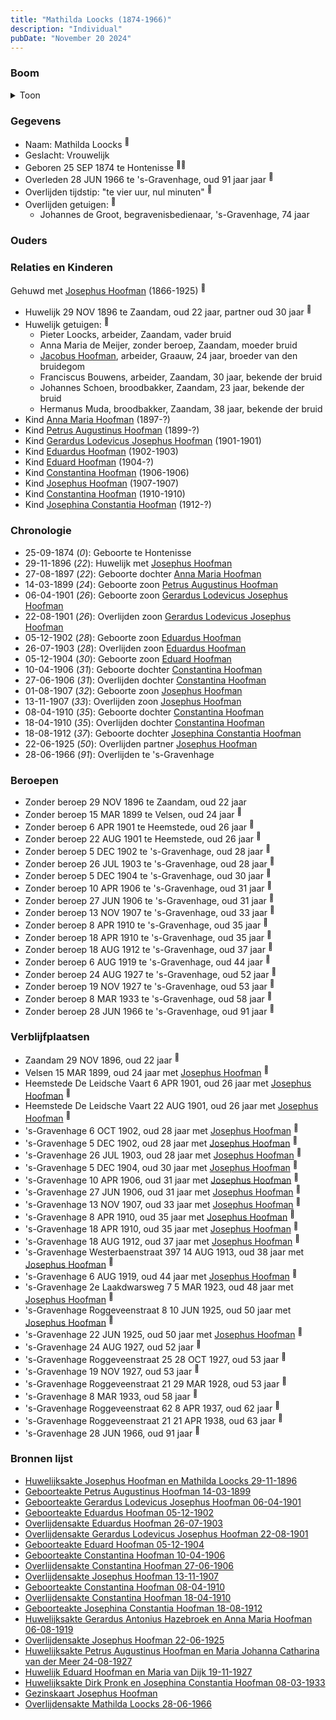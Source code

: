 ```yaml
---
title: "Mathilda Loocks (1874-1966)"
description: "Individual"
pubDate: "November 20 2024"
---
```


### Boom
<details><summary>Toon</summary>

![test](https://www.plantuml.com/plantuml/svg/bPPHJ-Cm3CVVyoaiUE1fqjgEhaKJCBWD3W4ttHqytEc4ijPirTfaIbBGXFZkk3GCbi6jUwlhElx5-TlfiJPScRB8cPvbOiuLBs3Cazb4oLAafpAN2epYGfCBXM7JB4L8CfNaM3zZCJSBAB0OezBrAsrGeJIBER8FgoOvrngU602SI9MY-ZtDafb0hNkzWcVYy102zipO7enUKsd6wf2TAswcMPvok9GocUaTu1g-jzjUt85bwExmP10C0bh_wJx3F7s6ti6OZnTtOsbCZWU7uE_3hy48lAZRWNCf38fCQ_pmkPwLUNx7HNgNAAdrM19R5HV1nSqrU74OmfvkdId-W6BA9rZ1Mi8BgN4-BJKjBEyBBjuGsvGKTWV1S7zuyZ-q3lHlpWYDKj3wl7niWELRB4hXObcgti4Zfcac9jNdCLp_kAKKSVWADoIui0ExUJQPcWNckNmam6Ne28sYxVJBIQbD9jPtviMDTkPruAh_iqeRmotc6iNcdHt1qJl86IgkKif_ALDyo19w-ghOT49Da4BeZuWeRdjmZbYGMDCcAl3h8reDMs8EqhB6N6FgDc7QXs-3qsfntpdBpLmXoU2o2Ws-aa7DjauMRKNMsPPivHXFfQ118qXAV1qaXWRjwxNVpirjmyqrwjfMMGjztjJ0VhlTf4fM6jrjoRoWxihrq2QLyqcB3IeNsS9H1RV5-pBKALm5jmJzXDDlTCAHhQEtTHUiQAqlYEQAgyz0WYOWf9Tw75Fp_k6KZ1TD4Uorr6hP0Sli9V3-mWxUbXsYZXqwTjUn8yUELsnIgsDxZkqxTi3iB6_zfQixHV5l2M8dgkleCZlMN4V4x5Hn7J6pNRxgg61jXxaEZrbrkmwVMJcvZe2nOnGf_SUy0000)
</details>

### Gegevens
- Naam: Mathilda Loocks <sup><a href="../s00306/" style="text-decoration:none" title="Huwelijksakte Josephus Hoofman en Mathilda Loocks 29-11-1896">:link:</a></sup>
- Geslacht: Vrouwelijk
- Geboren 25 SEP 1874 te Hontenisse <sup><a href="../s00306/" style="text-decoration:none" title="Huwelijksakte Josephus Hoofman en Mathilda Loocks 29-11-1896">:link:</a><a href="../s00350/" style="text-decoration:none" title="Gezinskaart Josephus Hoofman">:link:</a></sup>
- Overleden 28 JUN 1966 te 's-Gravenhage, oud 91 jaar jaar <sup><a href="../s00349/" style="text-decoration:none" title="Overlijdensakte Mathilda Loocks 28-06-1966">:link:</a></sup>
- Overlijden tijdstip: "te vier uur, nul minuten" <sup><a href="../s00349/" style="text-decoration:none" title="Overlijdensakte Mathilda Loocks 28-06-1966">:link:</a></sup>
- Overlijden getuigen: <sup><a href="../s00349/" style="text-decoration:none" title="Overlijdensakte Mathilda Loocks 28-06-1966">:link:</a></sup>
  - Johannes de Groot, begravenisbedienaar, \'s-Gravenhage, 74 jaar

### Ouders

### Relaties en Kinderen

Gehuwd met [Josephus Hoofman](../i00025/) (1866-1925) <sup><a href="../s00306/" style="text-decoration:none" title="Huwelijksakte Josephus Hoofman en Mathilda Loocks 29-11-1896">:link:</a></sup>
- Huwelijk 29 NOV 1896 te Zaandam, oud 22 jaar, partner oud 30 jaar <sup><a href="../s00306/" style="text-decoration:none" title="Huwelijksakte Josephus Hoofman en Mathilda Loocks 29-11-1896">:link:</a></sup>
- Huwelijk getuigen:  <sup><a href="../s00306/" style="text-decoration:none" title="Huwelijksakte Josephus Hoofman en Mathilda Loocks 29-11-1896">:link:</a></sup>
  - Pieter Loocks, arbeider, Zaandam, vader bruid
  - Anna Maria de Meijer, zonder beroep, Zaandam, moeder bruid
  - [Jacobus Hoofman](../i00072/), arbeider, Graauw, 24 jaar, broeder van den bruidegom
  - Franciscus Bouwens, arbeider, Zaandam, 30 jaar, bekende der bruid
  - Johannes Schoen, broodbakker, Zaandam, 23 jaar, bekende der bruid
  - Hermanus Muda, broodbakker, Zaandam, 38 jaar, bekende der bruid
- Kind [Anna Maria Hoofman](../i00203/) (1897-?)
- Kind [Petrus Augustinus Hoofman](../i00195/) (1899-?)
- Kind [Gerardus Lodevicus Josephus Hoofman](../i00196/) (1901-1901)
- Kind [Eduardus Hoofman](../i00197/) (1902-1903)
- Kind [Eduard Hoofman](../i00198/) (1904-?)
- Kind [Constantina Hoofman](../i00199/) (1906-1906)
- Kind [Josephus Hoofman](../i00200/) (1907-1907)
- Kind [Constantina Hoofman](../i00201/) (1910-1910)
- Kind [Josephina Constantia Hoofman](../i00202/) (1912-?)

### Chronologie
- 25-09-1874 (<i>0</i>): Geboorte te Hontenisse
- 29-11-1896 (<i>22</i>): Huwelijk met [Josephus Hoofman](../i00025/)
- 27-08-1897 (<i>22</i>): Geboorte dochter [Anna Maria Hoofman](../i00203/)
- 14-03-1899 (<i>24</i>): Geboorte zoon [Petrus Augustinus Hoofman](../i00195/)
- 06-04-1901 (<i>26</i>): Geboorte zoon [Gerardus Lodevicus Josephus Hoofman](../i00196/)
- 22-08-1901 (<i>26</i>): Overlijden zoon [Gerardus Lodevicus Josephus Hoofman](../i00196/)
- 05-12-1902 (<i>28</i>): Geboorte zoon [Eduardus Hoofman](../i00197/)
- 26-07-1903 (<i>28</i>): Overlijden zoon [Eduardus Hoofman](../i00197/)
- 05-12-1904 (<i>30</i>): Geboorte zoon [Eduard Hoofman](../i00198/)
- 10-04-1906 (<i>31</i>): Geboorte dochter [Constantina Hoofman](../i00199/)
- 27-06-1906 (<i>31</i>): Overlijden dochter [Constantina Hoofman](../i00199/)
- 01-08-1907 (<i>32</i>): Geboorte zoon [Josephus Hoofman](../i00200/)
- 13-11-1907 (<i>33</i>): Overlijden zoon [Josephus Hoofman](../i00200/)
- 08-04-1910 (<i>35</i>): Geboorte dochter [Constantina Hoofman](../i00201/)
- 18-04-1910 (<i>35</i>): Overlijden dochter [Constantina Hoofman](../i00201/)
- 18-08-1912 (<i>37</i>): Geboorte dochter [Josephina Constantia Hoofman](../i00202/)
- 22-06-1925 (<i>50</i>): Overlijden partner [Josephus Hoofman](../i00025/)
- 28-06-1966 (<i>91</i>): Overlijden te 's-Gravenhage

### Beroepen
- Zonder beroep 29 NOV 1896 te Zaandam, oud 22 jaar 
- Zonder beroep 15 MAR 1899 te Velsen, oud 24 jaar <sup><a href="../s00332/" style="text-decoration:none" title="Geboorteakte Petrus Augustinus Hoofman 14-03-1899">:link:</a></sup>
- Zonder beroep 6 APR 1901 te Heemstede, oud 26 jaar <sup><a href="../s00333/" style="text-decoration:none" title="Geboorteakte Gerardus Lodevicus Josephus Hoofman 06-04-1901">:link:</a></sup>
- Zonder beroep 22 AUG 1901 te Heemstede, oud 26 jaar <sup><a href="../s00334/" style="text-decoration:none" title="Overlijdensakte Gerardus Lodevicus Josephus Hoofman 22-08-1901">:link:</a></sup>
- Zonder beroep 5 DEC 1902 te 's-Gravenhage, oud 28 jaar <sup><a href="../s00336/" style="text-decoration:none" title="Geboorteakte Eduardus Hoofman 05-12-1902">:link:</a></sup>
- Zonder beroep 26 JUL 1903 te 's-Gravenhage, oud 28 jaar <sup><a href="../s00335/" style="text-decoration:none" title="Overlijdensakte Eduardus Hoofman 26-07-1903">:link:</a></sup>
- Zonder beroep 5 DEC 1904 te 's-Gravenhage, oud 30 jaar <sup><a href="../s00337/" style="text-decoration:none" title="Geboorteakte Eduard Hoofman 05-12-1904">:link:</a></sup>
- Zonder beroep 10 APR 1906 te 's-Gravenhage, oud 31 jaar <sup><a href="../s00338/" style="text-decoration:none" title="Geboorteakte Constantina Hoofman 10-04-1906">:link:</a></sup>
- Zonder beroep 27 JUN 1906 te 's-Gravenhage, oud 31 jaar <sup><a href="../s00339/" style="text-decoration:none" title="Overlijdensakte Constantina Hoofman 27-06-1906">:link:</a></sup>
- Zonder beroep 13 NOV 1907 te 's-Gravenhage, oud 33 jaar <sup><a href="../s00340/" style="text-decoration:none" title="Overlijdensakte Josephus Hoofman 13-11-1907">:link:</a></sup>
- Zonder beroep 8 APR 1910 te 's-Gravenhage, oud 35 jaar <sup><a href="../s00341/" style="text-decoration:none" title="Geboorteakte Constantina Hoofman 08-04-1910">:link:</a></sup>
- Zonder beroep 18 APR 1910 te 's-Gravenhage, oud 35 jaar <sup><a href="../s00342/" style="text-decoration:none" title="Overlijdensakte Constantina Hoofman 18-04-1910">:link:</a></sup>
- Zonder beroep 18 AUG 1912 te 's-Gravenhage, oud 37 jaar <sup><a href="../s00343/" style="text-decoration:none" title="Geboorteakte Josephina Constantia Hoofman  18-08-1912">:link:</a></sup>
- Zonder beroep 6 AUG 1919 te 's-Gravenhage, oud 44 jaar <sup><a href="../s00344/" style="text-decoration:none" title="Huwelijksakte Gerardus Antonius Hazebroek en Anna Maria Hoofman 06-08-1919">:link:</a></sup>
- Zonder beroep 24 AUG 1927 te 's-Gravenhage, oud 52 jaar <sup><a href="../s00346/" style="text-decoration:none" title="Huwelijksakte Petrus Augustinus Hoofman en Maria Johanna Catharina van der Meer 24-08-1927">:link:</a></sup>
- Zonder beroep 19 NOV 1927 te 's-Gravenhage, oud 53 jaar <sup><a href="../s00347/" style="text-decoration:none" title="Huwelijk Eduard Hoofman en Maria van Dijk 19-11-1927">:link:</a></sup>
- Zonder beroep 8 MAR 1933 te 's-Gravenhage, oud 58 jaar <sup><a href="../s00348/" style="text-decoration:none" title="Huwelijksakte Dirk Pronk en Josephina Constantia Hoofman  08-03-1933">:link:</a></sup>
- Zonder beroep 28 JUN 1966 te 's-Gravenhage, oud 91 jaar <sup><a href="../s00349/" style="text-decoration:none" title="Overlijdensakte Mathilda Loocks 28-06-1966">:link:</a></sup>

### Verblijfplaatsen
- Zaandam  29 NOV 1896, oud 22 jaar  <sup><a href="../s00306/" style="text-decoration:none" title="Huwelijksakte Josephus Hoofman en Mathilda Loocks 29-11-1896">:link:</a></sup>
- Velsen  15 MAR 1899, oud 24 jaar met [Josephus Hoofman](../i00025/) <sup><a href="../s00332/" style="text-decoration:none" title="Geboorteakte Petrus Augustinus Hoofman 14-03-1899">:link:</a></sup>
- Heemstede De Leidsche Vaart 6 APR 1901, oud 26 jaar met [Josephus Hoofman](../i00025/) <sup><a href="../s00333/" style="text-decoration:none" title="Geboorteakte Gerardus Lodevicus Josephus Hoofman 06-04-1901">:link:</a></sup>
- Heemstede De Leidsche Vaart 22 AUG 1901, oud 26 jaar met [Josephus Hoofman](../i00025/) <sup><a href="../s00334/" style="text-decoration:none" title="Overlijdensakte Gerardus Lodevicus Josephus Hoofman 22-08-1901">:link:</a></sup>
- 's-Gravenhage  6 OCT 1902, oud 28 jaar met [Josephus Hoofman](../i00025/) <sup><a href="../s00350/" style="text-decoration:none" title="Gezinskaart Josephus Hoofman">:link:</a></sup>
- 's-Gravenhage  5 DEC 1902, oud 28 jaar met [Josephus Hoofman](../i00025/) <sup><a href="../s00336/" style="text-decoration:none" title="Geboorteakte Eduardus Hoofman 05-12-1902">:link:</a></sup>
- 's-Gravenhage  26 JUL 1903, oud 28 jaar met [Josephus Hoofman](../i00025/) <sup><a href="../s00335/" style="text-decoration:none" title="Overlijdensakte Eduardus Hoofman 26-07-1903">:link:</a></sup>
- 's-Gravenhage  5 DEC 1904, oud 30 jaar met [Josephus Hoofman](../i00025/) <sup><a href="../s00337/" style="text-decoration:none" title="Geboorteakte Eduard Hoofman 05-12-1904">:link:</a></sup>
- 's-Gravenhage  10 APR 1906, oud 31 jaar met [Josephus Hoofman](../i00025/) <sup><a href="../s00338/" style="text-decoration:none" title="Geboorteakte Constantina Hoofman 10-04-1906">:link:</a></sup>
- 's-Gravenhage  27 JUN 1906, oud 31 jaar met [Josephus Hoofman](../i00025/) <sup><a href="../s00339/" style="text-decoration:none" title="Overlijdensakte Constantina Hoofman 27-06-1906">:link:</a></sup>
- 's-Gravenhage  13 NOV 1907, oud 33 jaar met [Josephus Hoofman](../i00025/) <sup><a href="../s00340/" style="text-decoration:none" title="Overlijdensakte Josephus Hoofman 13-11-1907">:link:</a></sup>
- 's-Gravenhage  8 APR 1910, oud 35 jaar met [Josephus Hoofman](../i00025/) <sup><a href="../s00341/" style="text-decoration:none" title="Geboorteakte Constantina Hoofman 08-04-1910">:link:</a></sup>
- 's-Gravenhage  18 APR 1910, oud 35 jaar met [Josephus Hoofman](../i00025/) <sup><a href="../s00342/" style="text-decoration:none" title="Overlijdensakte Constantina Hoofman 18-04-1910">:link:</a></sup>
- 's-Gravenhage  18 AUG 1912, oud 37 jaar met [Josephus Hoofman](../i00025/) <sup><a href="../s00343/" style="text-decoration:none" title="Geboorteakte Josephina Constantia Hoofman  18-08-1912">:link:</a></sup>
- 's-Gravenhage Westerbaenstraat 397 14 AUG 1913, oud 38 jaar met [Josephus Hoofman](../i00025/) <sup><a href="../s00350/" style="text-decoration:none" title="Gezinskaart Josephus Hoofman">:link:</a></sup>
- 's-Gravenhage  6 AUG 1919, oud 44 jaar met [Josephus Hoofman](../i00025/) <sup><a href="../s00344/" style="text-decoration:none" title="Huwelijksakte Gerardus Antonius Hazebroek en Anna Maria Hoofman 06-08-1919">:link:</a></sup>
- 's-Gravenhage 2e Laakdwarsweg 7 5 MAR 1923, oud 48 jaar met [Josephus Hoofman](../i00025/) <sup><a href="../s00350/" style="text-decoration:none" title="Gezinskaart Josephus Hoofman">:link:</a></sup>
- 's-Gravenhage Roggeveenstraat 8 10 JUN 1925, oud 50 jaar met [Josephus Hoofman](../i00025/) <sup><a href="../s00350/" style="text-decoration:none" title="Gezinskaart Josephus Hoofman">:link:</a></sup>
- 's-Gravenhage  22 JUN 1925, oud 50 jaar met [Josephus Hoofman](../i00025/) <sup><a href="../s00345/" style="text-decoration:none" title="Overlijdensakte Josephus Hoofman 22-06-1925">:link:</a></sup>
- 's-Gravenhage  24 AUG 1927, oud 52 jaar  <sup><a href="../s00346/" style="text-decoration:none" title="Huwelijksakte Petrus Augustinus Hoofman en Maria Johanna Catharina van der Meer 24-08-1927">:link:</a></sup>
- 's-Gravenhage Roggeveenstraat 25 28 OCT 1927, oud 53 jaar  <sup><a href="../s00350/" style="text-decoration:none" title="Gezinskaart Josephus Hoofman">:link:</a></sup>
- 's-Gravenhage  19 NOV 1927, oud 53 jaar  <sup><a href="../s00347/" style="text-decoration:none" title="Huwelijk Eduard Hoofman en Maria van Dijk 19-11-1927">:link:</a></sup>
- 's-Gravenhage Roggeveenstraat 21 29 MAR 1928, oud 53 jaar  <sup><a href="../s00350/" style="text-decoration:none" title="Gezinskaart Josephus Hoofman">:link:</a></sup>
- 's-Gravenhage  8 MAR 1933, oud 58 jaar  <sup><a href="../s00348/" style="text-decoration:none" title="Huwelijksakte Dirk Pronk en Josephina Constantia Hoofman  08-03-1933">:link:</a></sup>
- 's-Gravenhage Roggeveenstraat 62 8 APR 1937, oud 62 jaar  <sup><a href="../s00350/" style="text-decoration:none" title="Gezinskaart Josephus Hoofman">:link:</a></sup>
- 's-Gravenhage Roggeveenstraat 21 21 APR 1938, oud 63 jaar  <sup><a href="../s00350/" style="text-decoration:none" title="Gezinskaart Josephus Hoofman">:link:</a></sup>
- 's-Gravenhage  28 JUN 1966, oud 91 jaar  <sup><a href="../s00349/" style="text-decoration:none" title="Overlijdensakte Mathilda Loocks 28-06-1966">:link:</a></sup>

### Bronnen lijst
- [Huwelijksakte Josephus Hoofman en Mathilda Loocks 29-11-1896](../s00306/)
- [Geboorteakte Petrus Augustinus Hoofman 14-03-1899](../s00332/)
- [Geboorteakte Gerardus Lodevicus Josephus Hoofman 06-04-1901](../s00333/)
- [Geboorteakte Eduardus Hoofman 05-12-1902](../s00336/)
- [Overlijdensakte Eduardus Hoofman 26-07-1903](../s00335/)
- [Overlijdensakte Gerardus Lodevicus Josephus Hoofman 22-08-1901](../s00334/)
- [Geboorteakte Eduard Hoofman 05-12-1904](../s00337/)
- [Geboorteakte Constantina Hoofman 10-04-1906](../s00338/)
- [Overlijdensakte Constantina Hoofman 27-06-1906](../s00339/)
- [Overlijdensakte Josephus Hoofman 13-11-1907](../s00340/)
- [Geboorteakte Constantina Hoofman 08-04-1910](../s00341/)
- [Overlijdensakte Constantina Hoofman 18-04-1910](../s00342/)
- [Geboorteakte Josephina Constantia Hoofman  18-08-1912](../s00343/)
- [Huwelijksakte Gerardus Antonius Hazebroek en Anna Maria Hoofman 06-08-1919](../s00344/)
- [Overlijdensakte Josephus Hoofman 22-06-1925](../s00345/)
- [Huwelijksakte Petrus Augustinus Hoofman en Maria Johanna Catharina van der Meer 24-08-1927](../s00346/)
- [Huwelijk Eduard Hoofman en Maria van Dijk 19-11-1927](../s00347/)
- [Huwelijksakte Dirk Pronk en Josephina Constantia Hoofman  08-03-1933](../s00348/)
- [Gezinskaart Josephus Hoofman](../s00350/)
- [Overlijdensakte Mathilda Loocks 28-06-1966](../s00349/)